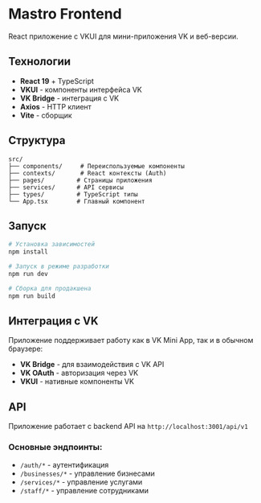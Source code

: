 # Mastro Frontend

React приложение с VKUI для мини-приложения VK и веб-версии.

## Технологии

- **React 19** + TypeScript
- **VKUI** - компоненты интерфейса VK
- **VK Bridge** - интеграция с VK
- **Axios** - HTTP клиент
- **Vite** - сборщик

## Структура

```
src/
├── components/     # Переиспользуемые компоненты
├── contexts/       # React контексты (Auth)
├── pages/         # Страницы приложения
├── services/      # API сервисы
├── types/         # TypeScript типы
└── App.tsx        # Главный компонент
```

## Запуск

```bash
# Установка зависимостей
npm install

# Запуск в режиме разработки
npm run dev

# Сборка для продакшена
npm run build
```

## Интеграция с VK

Приложение поддерживает работу как в VK Mini App, так и в обычном браузере:

- **VK Bridge** - для взаимодействия с VK API
- **VK OAuth** - авторизация через VK
- **VKUI** - нативные компоненты VK

## API

Приложение работает с backend API на `http://localhost:3001/api/v1`

### Основные эндпоинты:
- `/auth/*` - аутентификация
- `/businesses/*` - управление бизнесами
- `/services/*` - управление услугами
- `/staff/*` - управление сотрудниками